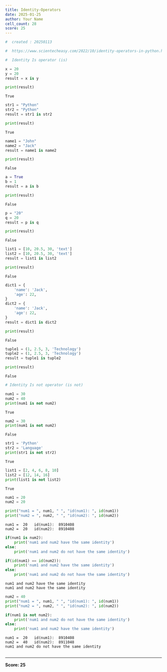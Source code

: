 ```yaml
---
title: Identity-Operators
date: 2025-01-25
author: Your Name
cell_count: 28
score: 25
---
```


```python
#  created : 20250113
```


```python
#  https://www.scientecheasy.com/2022/10/identity-operators-in-python.html/
```


```python
#  Identity Is operator (is)
```


```python
x = 20
y = 20
result = x is y
```


```python
print(result)
```

    True



```python
str1 = "Python"
str2 = "Python"
result = str1 is str2
```


```python
print(result)
```

    True



```python
name1 = "John"
name2 = "Jack"
result = name1 is name2
```


```python
print(result)
```

    False



```python
a = True
b = 1
result = a is b

```


```python
print(result)
```

    False



```python
p = "20"
q = 20
result = p is q
```


```python
print(result)
```

    False



```python
list1 = [10, 20.5, 30, 'text']
list2 = [10, 20.5, 30, 'text']
result = list1 is list2
```


```python
print(result)

```

    False



```python
dict1 = {
    'name': 'Jack',
    'age': 22,
}
dict2 = {
    'name': 'Jack',
    'age': 22,
}
result = dict1 is dict2
```


```python
print(result)

```

    False



```python
tuple1 = (1, 2.5, 3, 'Technology')
tuple2 = (1, 2.5, 3, 'Technology')
result = tuple1 is tuple2
```


```python
print(result)
```

    False



```python
# Identity Is not operator (is not)
```


```python
num1 = 30
num2 = 40
print(num1 is not num2)
```

    True



```python
num2 = 30
print(num1 is not num2)
```

    False



```python
str1 = 'Python'
str2 = 'Language'
print(str1 is not str2)
```

    True



```python
list1 = [2, 4, 6, 8, 10]
list2 = [12, 14, 16]
print(list1 is not list2)
```

    True



```python
num1 = 20
num2 = 20

print("num1 = ", num1, " ", "id(num1): ", id(num1))
print("num2 = ", num2, " ", "id(num2): ", id(num2))
```

    num1 =  20   id(num1):  8910408
    num2 =  20   id(num2):  8910408



```python
if(num1 is num2):
    print('num1 and num2 have the same identity')
else:
    print('num1 and num2 do not have the same identity')

if(id(num1) == id(num2)):
    print('num1 and num2 have the same identity')
else:
    print('num1 and num2 do not have the same identity')

```

    num1 and num2 have the same identity
    num1 and num2 have the same identity



```python
num2 = 40
print("num1 = ", num1, " ", "id(num1): ", id(num1))
print("num2 = ", num2, " ", "id(num2): ", id(num2))

if(num1 is not num2):
    print('num1 and num2 do not have the same identity')
else:
    print('num1 and num2 have the same identity')
```

    num1 =  20   id(num1):  8910408
    num2 =  40   id(num2):  8911048
    num1 and num2 do not have the same identity



```python

```


---
**Score: 25**